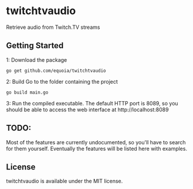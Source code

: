 twitchtvaudio
=============

Retrieve audio from Twitch.TV streams

Getting Started
--
1: Download the package
```
go get github.com/equoia/twitchtvaudio
```

2: Build
Go to the folder containing the project
```
go build main.go
```

3: Run the compiled executable. The default HTTP port is 8089, so you should be able to access the web interface at http://localhost:8089


TODO:
--

Most of the features are currently undocumented, so you'll have to search for them yourself. Eventually the features will be listed here with examples.

License
--
twitchtvaudio is available under the MIT license.
